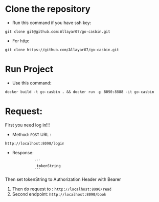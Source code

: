 # Clone the repository
* Run this command if you have ssh key:
```
git clone git@github.com:Allayar07/go-casbin.git
```
* For http:
```
git clone https://github.com/Allayar07/go-casbin.git
```
# Run  Project
* Use this command:
```
docker build -t go-casbin . && docker run -p 8090:8888 -it go-casbin
```

# Request:
First you need log in!!!
* Method: ```POST```
URL :
```
http://localhost:8090/login
```
* Response:

                ```
                 tokenString
                ```

Then set tokenString to Authorization Header with Bearer
1. Then do request to : ```http://localhost:8090/read```
2. Second endpoint: ```http://localhost:8090/book```